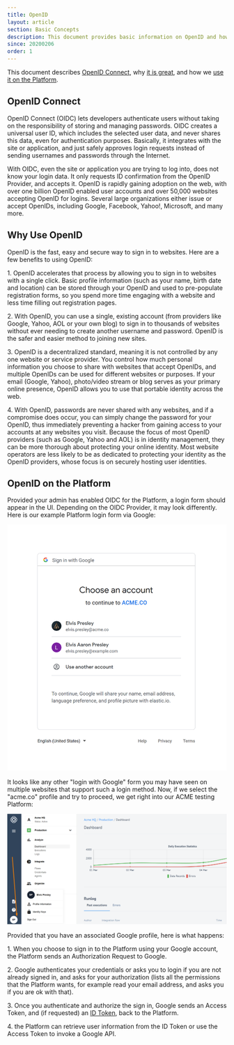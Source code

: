 ```yaml
---
title: OpenID
layout: article
section: Basic Concepts
description: This document provides basic information on OpenID and how it is used to perform user login to the Platform.
since: 20200206
order: 1
---
```


This document describes [OpenID Connect](#openid-connect), why [it is great](#why-use-openid), and how we [use it on the Platform](#openid-on-the-platform).

## OpenID Connect
OpenID Connect (OIDC) lets developers authenticate users without taking on the responsibility of storing and managing passwords. OIDC creates a universal user ID, which includes the selected user data, and never shares this data, even for authentication purposes. Basically, it integrates with the site or application, and just safely approves login requests instead of sending usernames and passwords through the Internet.

With OIDC, even the site or application you are trying to log into, does not know your login data. It only requests ID confirmation from the OpenID Provider, and accepts it. OpenID is rapidly gaining adoption on the web, with over one billion OpenID enabled user accounts and over 50,000 websites accepting OpenID for logins. Several large organizations either issue or accept OpenIDs, including Google, Facebook, Yahoo!, Microsoft, and many more.

## Why Use OpenID
OpenID is the fast, easy and secure way to sign in to websites. Here are a few benefits to using OpenID:

1\. OpenID accelerates that process by allowing you to sign in to websites with a single click. Basic profile information (such as your name, birth date and location) can be stored through your OpenID and used to pre-populate registration forms, so you spend more time engaging with a website and less time filling out registration pages.

2\. With OpenID, you can use a single, existing account (from providers like Google, Yahoo, AOL or your own blog) to sign in to thousands of websites without ever needing to create another username and password. OpenID is the safer and easier method to joining new sites.

3\. OpenID is a decentralized standard, meaning it is not controlled by any one website or service provider. You control how much personal information you choose to share with websites that accept OpenIDs, and multiple OpenIDs can be used for different websites or purposes. If your email (Google, Yahoo), photo/video stream or blog serves as your primary online presence, OpenID allows you to use that portable identity across the web.

4\. With OpenID, passwords are never shared with any websites, and if a compromise does occur, you can simply change the password for your OpenID, thus immediately preventing a hacker from gaining access to your accounts at any websites you visit. Because the focus of most OpenID providers (such as Google, Yahoo and AOL) is in identity management, they can be more thorough about protecting your online identity. Most website operators are less likely to be as dedicated to protecting your identity as the OpenID providers, whose focus is on securely hosting user identities.


## OpenID on the Platform
Provided your admin has enabled OIDC for the Platform, a login form should appear in the UI. Depending on the OIDC Provider, it may look differently. Here is our example Platform login form via Google:

![OpenID Google Login](/assets/img/getting-started/openid/googlelogin.png)

It looks like any other "login with Google" form you may have seen on multiple websites that support such a login method. Now, if we select the "acme.co" profile and try to proceed, we get right into our ACME testing Platform:

![Logged via Google](/assets/img/getting-started/openid/logged.png)

Provided that you have an associated Google profile, here is what happens:

1\. When you choose to sign in to the Platform using your Google account, the Platform sends an Authorization Request to Google.

2\. Google authenticates your credentials or asks you to login if you are not already signed in, and asks for your authorization (lists all the permissions that the Platform wants, for example read your email address, and asks you if you are ok with that).

3\. Once you authenticate and authorize the sign in, Google sends an Access Token, and (if requested) an [ID Token](https://openid.net/specs/openid-connect-core-1_0.html#IDToken), back to the Platform.

4\. the Platform can retrieve user information from the ID Token or use the Access Token to invoke a Google API.
